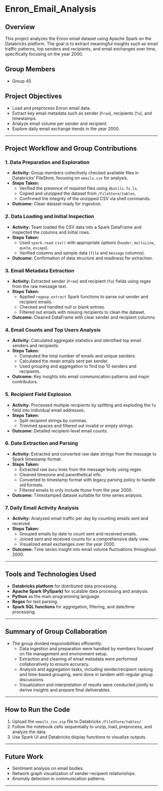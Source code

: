 # Enron_Email_Analysis

## Overview
This project analyzes the Enron email dataset using Apache Spark on the Databricks platform. The goal is to extract meaningful insights such as email traffic patterns, top senders and recipients, and email exchanges over time, specifically focusing on the year 2000.

## Group Members
- Group 45

## Project Objectives
- Load and preprocess Enron email data.
- Extract key email metadata such as sender (`From`), recipients (`To`), and timestamps.
- Analyze email volume per sender and recipient.
- Explore daily email exchange trends in the year 2000.

---

## Project Workflow and Group Contributions

### 1. Data Preparation and Exploration
- **Activity:** Group members collectively checked available files in Databricks’ FileStore, focusing on `emails.csv` for analysis.
- **Steps Taken:**
  - Verified the presence of required files using `dbutils.fs.ls`.
  - Copied and unzipped the dataset from `/FileStore/tables`.
  - Confirmed the integrity of the unzipped CSV via shell commands.
- **Outcome:** Clean dataset ready for ingestion.

### 2. Data Loading and Initial Inspection
- **Activity:** Team loaded the CSV data into a Spark DataFrame and inspected the columns and initial rows.
- **Steps Taken:**
  - Used `spark.read.csv()` with appropriate options (`header`, `multiLine`, `quote`, `escape`).
  - Verified columns and sample data (`file` and `message` columns).
- **Outcome:** Confirmation of data structure and readiness for extraction.

### 3. Email Metadata Extraction
- **Activity:** Extracted sender (`From`) and recipient (`To`) fields using regex from the raw message text.
- **Steps Taken:**
  - Applied `regexp_extract` Spark functions to parse out sender and recipient emails.
  - Checked and handled null or blank entries.
  - Filtered out emails with missing recipients to clean the dataset.
- **Outcome:** Cleaned DataFrame with clear sender and recipient columns.

### 4. Email Counts and Top Users Analysis
- **Activity:** Calculated aggregate statistics and identified top email senders and recipients.
- **Steps Taken:**
  - Computed the total number of emails and unique senders.
  - Calculated the mean emails sent per sender.
  - Used grouping and aggregation to find top 10 senders and recipients.
- **Outcome:** Key insights into email communication patterns and major contributors.

### 5. Recipient Field Explosion
- **Activity:** Processed multiple recipients by splitting and exploding the `To` field into individual email addresses.
- **Steps Taken:**
  - Split recipient strings by commas.
  - Trimmed spaces and filtered out invalid or empty strings.
- **Outcome:** Detailed recipient-level email counts.

### 6. Date Extraction and Parsing
- **Activity:** Extracted and converted raw date strings from the message to Spark timestamp format.
- **Steps Taken:**
  - Extracted raw `Date` lines from the message body using regex.
  - Cleaned timezone and parenthetical info.
  - Converted to timestamp format with legacy parsing policy to handle old formats.
  - Filtered emails to only include those from the year 2000.
- **Outcome:** Timestamped dataset suitable for time series analysis.

### 7. Daily Email Activity Analysis
- **Activity:** Analyzed email traffic per day by counting emails sent and received.
- **Steps Taken:**
  - Grouped emails by date to count sent and received emails.
  - Joined sent and received counts for a comprehensive daily view.
  - Visualized email exchanges over the year 2000.
- **Outcome:** Time series insight into email volume fluctuations throughout 2000.

---

## Tools and Technologies Used
- **Databricks platform** for distributed data processing.
- **Apache Spark (PySpark)** for scalable data processing and analysis.
- **Python** as the main programming language.
- **Regex** for text parsing.
- **Spark SQL functions** for aggregation, filtering, and date/time processing.

---

## Summary of Group Collaboration
- The group divided responsibilities efficiently:
  - Data ingestion and preparation were handled by members focused on file management and environment setup.
  - Extraction and cleaning of email metadata were performed collaboratively to ensure accuracy.
  - Analysis and aggregation tasks, including sender/recipient ranking and time-based grouping, were done in tandem with regular group discussions.
  - Visualization and interpretation of results were conducted jointly to derive insights and prepare final deliverables.

---

## How to Run the Code
1. Upload the `emails_csv.zip` file to Databricks `/FileStore/tables/`.
2. Follow the notebook cells sequentially to unzip, load, preprocess, and analyze the data.
3. Use Spark UI and Databricks display functions to visualize outputs.

---

## Future Work
- Sentiment analysis on email bodies.
- Network graph visualization of sender-recipient relationships.
- Anomaly detection in communication patterns.

---

